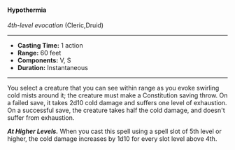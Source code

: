 #### Hypothermia
*4th-level evocation* (Cleric,Druid)
___
- **Casting Time:** 1 action
- **Range:** 60 feet
- **Components:** V, S
- **Duration:** Instantaneous
---
You select a creature that you can see within range as you evoke swirling cold mists around it; the creature must make a Constitution saving throw. On a failed save, it takes 2d10 cold damage and suffers one level of exhaustion. On a successful save, the creature takes half the cold damage, and doesn't suffer from exhaustion.

***At Higher Levels.*** When you cast this spell using a spell slot of 5th level or higher, the cold damage increases by 1d10 for every slot level above 4th.
